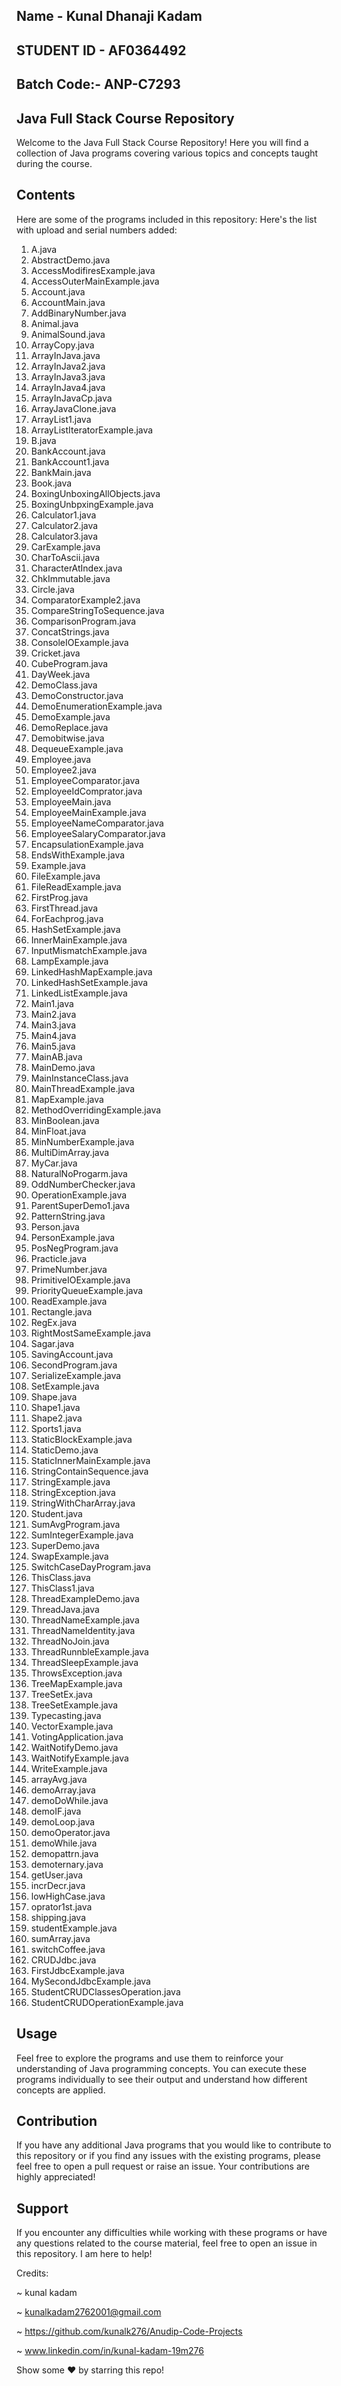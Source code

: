 
## Name - Kunal Dhanaji Kadam

## STUDENT ID - AF0364492  

## Batch Code:- ANP-C7293


##  Java Full Stack Course Repository

Welcome to the Java Full Stack Course Repository! Here you will find a collection of Java programs covering various topics and concepts taught during the course.

## Contents

Here are some of the programs included in this repository:
Here's the list with upload and serial numbers added:

1. A.java
2. AbstractDemo.java
3. AccessModifiresExample.java
4. AccessOuterMainExample.java
5. Account.java
6. AccountMain.java
7. AddBinaryNumber.java
8. Animal.java
9. AnimalSound.java
10. ArrayCopy.java
11. ArrayInJava.java
12. ArrayInJava2.java
13. ArrayInJava3.java
14. ArrayInJava4.java
15. ArrayInJavaCp.java
16. ArrayJavaClone.java
17. ArrayList1.java
18. ArrayListIteratorExample.java
19. B.java
20. BankAccount.java
21. BankAccount1.java
22. BankMain.java
23. Book.java
24. BoxingUnboxingAllObjects.java
25. BoxingUnbpxingExample.java
26. Calculator1.java
27. Calculator2.java
28. Calculator3.java
29. CarExample.java
30. CharToAscii.java
31. CharacterAtIndex.java
32. ChkImmutable.java
33. Circle.java
34. ComparatorExample2.java
35. CompareStringToSequence.java
36. ComparisonProgram.java
37. ConcatStrings.java
38. ConsoleIOExample.java
39. Cricket.java
40. CubeProgram.java
41. DayWeek.java
42. DemoClass.java
43. DemoConstructor.java
44. DemoEnumerationExample.java
45. DemoExample.java
46. DemoReplace.java
47. Demobitwise.java
48. DequeueExample.java
49. Employee.java
50. Employee2.java
51. EmployeeComparator.java
52. EmployeeIdComprator.java
53. EmployeeMain.java
54. EmployeeMainExample.java
55. EmployeeNameComparator.java
56. EmployeeSalaryComparator.java
57. EncapsulationExample.java
58. EndsWithExample.java
59. Example.java
60. FileExample.java
61. FileReadExample.java
62. FirstProg.java
63. FirstThread.java
64. ForEachprog.java
65. HashSetExample.java
66. InnerMainExample.java
67. InputMismatchExample.java
68. LampExample.java
69. LinkedHashMapExample.java
70. LinkedHashSetExample.java
71. LinkedListExample.java
72. Main1.java
73. Main2.java
74. Main3.java
75. Main4.java
76. Main5.java
77. MainAB.java
78. MainDemo.java
79. MainInstanceClass.java
80. MainThreadExample.java
81. MapExample.java
82. MethodOverridingExample.java
83. MinBoolean.java
84. MinFloat.java
85. MinNumberExample.java
86. MultiDimArray.java
87. MyCar.java
88. NaturalNoProgarm.java
89. OddNumberChecker.java
90. OperationExample.java
91. ParentSuperDemo1.java
92. PatternString.java
93. Person.java
94. PersonExample.java
95. PosNegProgram.java
96. Practicle.java
97. PrimeNumber.java
98. PrimitiveIOExample.java
99. PriorityQueueExample.java
100. ReadExample.java
101. Rectangle.java
102. RegEx.java
103. RightMostSameExample.java
104. Sagar.java
105. SavingAccount.java
106. SecondProgram.java
107. SerializeExample.java
108. SetExample.java
109. Shape.java
110. Shape1.java
111. Shape2.java
112. Sports1.java
113. StaticBlockExample.java
114. StaticDemo.java
115. StaticInnerMainExample.java
116. StringContainSequence.java
117. StringExample.java
118. StringException.java
119. StringWithCharArray.java
120. Student.java
121. SumAvgProgram.java
122. SumIntegerExample.java
123. SuperDemo.java
124. SwapExample.java
125. SwitchCaseDayProgram.java
126. ThisClass.java
127. ThisClass1.java
128. ThreadExampleDemo.java
129. ThreadJava.java
130. ThreadNameExample.java
131. ThreadNameIdentity.java
132. ThreadNoJoin.java
133. ThreadRunnbleExample.java
134. ThreadSleepExample.java
135. ThrowsException.java
136. TreeMapExample.java
137. TreeSetEx.java
138. TreeSetExample.java
139. Typecasting.java
140. VectorExample.java
141. VotingApplication.java
142. WaitNotifyDemo.java
143. WaitNotifyExample.java
144. WriteExample.java
145. arrayAvg.java
146. demoArray.java
147. demoDoWhile.java
148. demoIF.java
149. demoLoop.java
150. demoOperator.java
151. demoWhile.java
152. demopattrn.java
153. demoternary.java
154. getUser.java
155. incrDecr.java
156. lowHighCase.java
157. oprator1st.java
158. shipping.java
159. studentExample.java
160. sumArray.java
161. switchCoffee.java
162. CRUDJdbc.java
163. FirstJdbcExample.java
164. MySecondJdbcExample.java
165. StudentCRUDClassesOperation.java
166. StudentCRUDOperationExample.java


## Usage

Feel free to explore the programs and use them to reinforce your understanding of Java programming concepts. You can execute these programs individually to see their output and understand how different concepts are applied.

## Contribution

If you have any additional Java programs that you would like to contribute to this repository or if you find any issues with the existing programs, please feel free to open a pull request or raise an issue. Your contributions are highly appreciated!

## Support

If you encounter any difficulties while working with these programs or have any questions related to the course material, feel free to open an issue in this repository. I am here to help!

Credits:

~ kunal kadam

~ kunalkadam2762001@gmail.com

~ https://github.com/kunalk276/Anudip-Code-Projects

~ www.linkedin.com/in/kunal-kadam-19m276

Show some  ❤️  by starring this repo!
